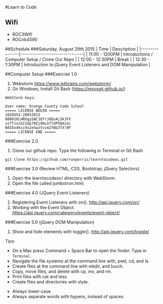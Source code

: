 #Learn to Code

Wifi
----
* ROC3Wifi
* ROCnb4590

##Schedule
###Saturday, August 29th 2015
| Time | Description |
|----------------|--------------------------------|
| 11:00 - 1200PM | Introductions / Computer Setup / Clone Our Repo |
| 12:00 - 12:30PM | Break |
| 12:30 - 1:30PM | Introduction to jQuery Event Listeners and DOM Manipulation |

##Computer Setup
###Exercise 1.0
1. Webstorm https://www.jetbrains.com/webstorm/
2. On Windows, Install Git Bash (https://msysgit.github.io/)
```
WebStorm keys:

User name: Orange County Code School
===== LICENSE BEGIN =====
1020552-20052015
000016LHRUgySNCJQ7rJ8QuAj2KJFX
vzfTzxsGIIdp76Ej96LGf7dPGQAiGc
N4Ibx4kxi9x2eSwztvcmZfBUJTX!0F
===== LICENSE END =====
```
###Exercise 2.0
1. Clone our github repo.
Type the following in Terminal or Git Bash
```
git clone https://github.com/ronperris/learntocodeoc.git
```

###Exercise 3.0 (Review HTML, CSS, Bootstrap, jQuery Selectors)
1. Open the learntocodeoc/ directory with WebStorm.
2. Open the file called jumbotron.html.

###Exercise 4.0 (JQuery Event Listeners)
1. Registering Event Listeners with on(). http://api.jquery.com/on/
2. Working with the Event Object. https://api.jquery.com/category/events/event-object/

###Exercise 5.0 (jQuery DOM Manipulation)
1. Show and hide elements with toggle(). http://api.jquery.com/toggle/

Tips:
* On a Mac press Command + Space Bar to open the finder. Type in `Terminal`.
* Navigate the file systems at the command line with, pwd, cd, and ls.
* Create files at the command line with mkdir, and touch.
* Copy, move files, and delete with cp, mv, and rm.
* Print files with cat and less.
* Create files and directories with style.
- Always lower-case
- Always separate words with hypens, instead of spaces
